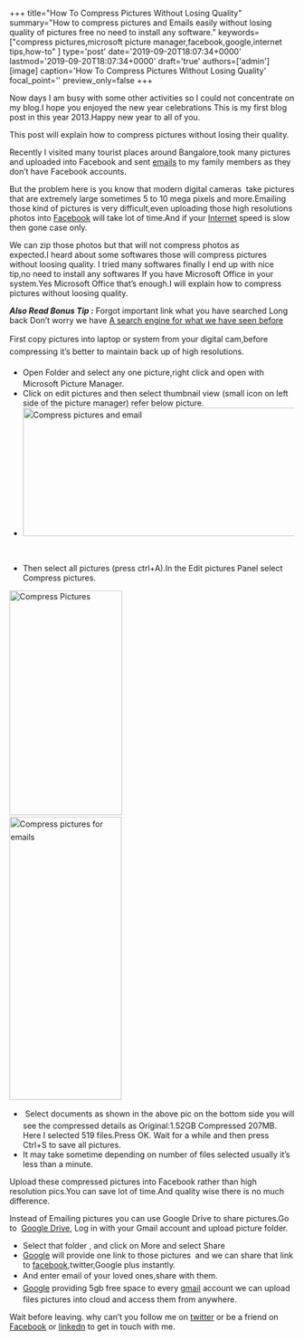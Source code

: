 +++
title="How To Compress Pictures Without Losing Quality"
summary="How to compress pictures and Emails easily without losing quality of pictures free no need to install any software."
keywords=["compress pictures,microsoft picture manager,facebook,google,internet tips,how-to"
]
type='post'
date='2019-09-20T18:07:34+0000'
lastmod='2019-09-20T18:07:34+0000'
draft='true'
authors=['admin']
[image]
caption='How To Compress Pictures Without Losing Quality'
focal_point=''
preview_only=false
+++








Now days I am busy with some other activities so I could not concentrate on my blog.I hope you enjoyed the new year celebrations This is my first blog post in this year 2013.Happy new year to all of you.

This post will explain how to compress pictures without losing their quality.

Recently I visited many tourist places around Bangalore,took many pictures and uploaded into Facebook and sent <a href="https://www.arungudelli.com/2012/11/print-all-gmail-emails-in-one-folder-or-label-at-a-time.html" target="_blank">emails</a> to my family members as they don’t have Facebook accounts.

But the problem here is you know that modern digital cameras &nbsp;take pictures that are extremely large sometimes 5 to 10 mega pixels and more.Emailing those kind of pictures is very difficult,even uploading those high resolutions photos into <a href="https://www.arungudelli.com/2012/12/must-have-facebook-feature-definitely-you-will-love-it.html" target="_blank">Facebook</a> will take lot of time.And if your <a href="https://www.arungudelli.com/2012/12/know-what-people-searched-for-in-2012-with-google-zeitgeist.html" target="_blank">Internet</a> speed is slow then gone case only.

We can zip those photos but that will not compress photos as expected.I&nbsp;heard&nbsp;about some softwares those will compress pictures without loosing quality. I tried many softwares finally I end up with nice tip,no need to install any softwares If you have Microsoft Office in your system.Yes Microsoft Office that’s enough.I will explain how to compress pictures without loosing quality.

<em><strong>Also Read Bonus Tip :</strong> </em>Forgot important link what you have searched Long back Don’t worry we have&nbsp;<a title="A search engine for what we have seen before" href="https://www.arungudelli.com/2012/09/a-search-engine-for-what-we-have-seen-before.html" target="_blank" rel="bookmark">A search engine for what we have seen before</a>

<span style="line-height: 1.6em;">First copy pictures into laptop or system from your digital cam,before compressing it’s better to maintain back up of high resolutions.</span>

<ul><li><span style="line-height: 1.6em;">Open Folder and select any one picture,right click and open with Microsoft Picture Manager.</span></li><li>Click on edit pictures and then select thumbnail view (small icon on left side of the picture manager) refer below picture.</li><li><span style="line-height: 1.6em;"><a href="https://arun-arungudellicom.netdna-ssl.com/wp-content/uploads/2013/01/Compress-pictures-and-email.png"><img class="aligncenter size-full wp-image-528" title="Compress pictures and email" alt="Compress pictures and email" src="https://arun-arungudellicom.netdna-ssl.com/wp-content/uploads/2013/01/Compress-pictures-and-email.png" width="758" height="227" srcset="https://arun-arungudellicom.netdna-ssl.com/wp-content/uploads/2013/01/Compress-pictures-and-email.png 758w, https://arun-arungudellicom.netdna-ssl.com/wp-content/uploads/2013/01/Compress-pictures-and-email-300x89.png 300w" sizes="(max-width: 758px) 100vw, 758px"></a></span></li></ul>

&nbsp;

<ul><li>Then select all pictures (press ctrl+A).In the Edit pictures Panel select Compress pictures.</li></ul>

<a href="https://arun-arungudellicom.netdna-ssl.com/wp-content/uploads/2013/01/Compress-Pictures.png"><img class="size-full wp-image-529 alignnone" title="Compress Pictures" alt="Compress Pictures" src="https://arun-arungudellicom.netdna-ssl.com/wp-content/uploads/2013/01/Compress-Pictures.png" width="199" height="397" srcset="https://arun-arungudellicom.netdna-ssl.com/wp-content/uploads/2013/01/Compress-Pictures.png 199w, https://arun-arungudellicom.netdna-ssl.com/wp-content/uploads/2013/01/Compress-Pictures-150x300.png 150w" sizes="(max-width: 199px) 100vw, 199px"></a>&nbsp; &nbsp; &nbsp; &nbsp; &nbsp; &nbsp; &nbsp; &nbsp; &nbsp; &nbsp; &nbsp; &nbsp; &nbsp; &nbsp; &nbsp; &nbsp; &nbsp; &nbsp; &nbsp; &nbsp; &nbsp; &nbsp; &nbsp; &nbsp; &nbsp; &nbsp; &nbsp; &nbsp; &nbsp; &nbsp; &nbsp; &nbsp; &nbsp; &nbsp; &nbsp; &nbsp;<a style="line-height: 1.6em;" href="https://arun-arungudellicom.netdna-ssl.com/wp-content/uploads/2013/01/Compress-pictures-for-emails.png"><img class="size-full wp-image-530 alignnone" title="Compress pictures for emails" alt="Compress pictures for emails" src="https://arun-arungudellicom.netdna-ssl.com/wp-content/uploads/2013/01/Compress-pictures-for-emails.png" width="198" height="500"></a>

<ul><li><span style="line-height: 1.6em;">&nbsp;</span><span style="line-height: 1.6em;">Select documents as shown in the above pic on the bottom side you will see the compressed details as Original:1.52GB Compressed 207MB. Here I selected 519 files.Press OK. Wait for a while and then press Ctrl+S to save all pictures.</span></li><li>It may take sometime depending on number of files selected usually it’s less than a minute.</li></ul>

Upload these compressed pictures into Facebook rather than high resolution pics.You can save lot of time.And quality wise there is no much difference.

Instead of Emailing pictures you can use Google Drive to share pictures.Go to &nbsp;<a href="https://drive.google.com" target="_blank">Google Drive</a>, Log in with your Gmail account and upload picture folder.

<ul><li>Select that folder , and click on More and select Share</li><li><a href="https://www.arungudelli.com/2012/09/interesting-facts-about-google.html" target="_blank">Google</a> will provide one link to those pictures &nbsp;and we can share that link to <a href="https://www.arungudelli.com/2012/10/identify-fake-facebook-profiles.html" target="_blank">facebook</a>,twitter,Google plus instantly.</li><li>And enter email of your loved ones,share with them.<span style="line-height: 1.6em;">&nbsp;</span></li><li><a style="line-height: 1.6em;" href="https://www.arungudelli.com/2012/10/what-do-you-love-by-google.html" target="_blank">Google</a><span style="line-height: 1.6em;"> providing 5gb free space to every </span><a style="line-height: 1.6em;" href="https://www.arungudelli.com/2012/08/track-who-opened-your-mails-yesware.html" target="_blank">gmail</a><span style="line-height: 1.6em;"> account we can upload files pictures into cloud and access them from anywhere.</span></li></ul>





Wait before leaving.
why can’t you follow me on <a href="https://twitter.com/arungudelli" target="_blank" rel="noopener">twitter</a> or be a friend on <a href="https://www.facebook.com/gudelliArun" target="_blank" rel="noopener">Facebook</a> or  <a href="https://www.linkedin.com/in/arungudelli/" target="_blank" rel="noopener">linkedn</a> to get in touch with me.









